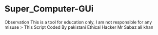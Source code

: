 # Super_Computer-GUi
Observation This is a tool for education only, I am not responsible for any misuse > This Script Coded By pakistani Ethical Hacker Mr Sabaz ali khan

